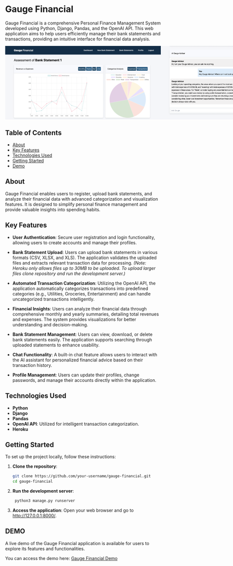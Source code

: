 # Gauge Financial

Gauge Financial is a comprehensive Personal Finance Management System developed using Python, Django, Pandas, and the OpenAI API. This web application aims to help users efficiently manage their bank statements and transactions, providing an intuitive interface for financial data analysis.

<div style="display: flex; justify-content: space-around;">
    <img src="https://github.com/sahaile/gaugefinancial/blob/master/Screen%20Shot%202024-10-14%20at%2010.40.32%20AM.png" alt="Application Screenshot 1" width="500">
    <img src="https://github.com/sahaile/gaugefinancial/blob/master/Screen%20Shot%202024-10-14%20at%2010.41.24%20AM.png" alt="Application Screenshot 2" width="500">
</div>

## Table of Contents

- [About](#about)
- [Key Features](#key-features)
- [Technologies Used](#technologies-used)
- [Getting Started](#getting-started)
- [Demo](#demo)

## About

Gauge Financial enables users to register, upload bank statements, and analyze their financial data with advanced categorization and visualization features. It is designed to simplify personal finance management and provide valuable insights into spending habits.

## Key Features

- **User Authentication**: Secure user registration and login functionality, allowing users to create accounts and manage their profiles.
  
- **Bank Statement Upload**: Users can upload bank statements in various formats (CSV, XLSX, and XLS). The application validates the uploaded files and extracts relevant transaction data for processing. *(Note: Heroku only allows files up to 30MB to be uploaded. To upload larger files clone repository and run the development server.)*

- **Automated Transaction Categorization**: Utilizing the OpenAI API, the application automatically categorizes transactions into predefined categories (e.g., Utilities, Groceries, Entertainment) and can handle uncategorized transactions intelligently.

- **Financial Insights**: Users can analyze their financial data through comprehensive monthly and yearly summaries, detailing total revenues and expenses. The system provides visualizations for better understanding and decision-making.

- **Bank Statement Management**: Users can view, download, or delete bank statements easily. The application supports searching through uploaded statements to enhance usability.

- **Chat Functionality**: A built-in chat feature allows users to interact with the AI assistant for personalized financial advice based on their transaction history.

- **Profile Management**: Users can update their profiles, change passwords, and manage their accounts directly within the application.

## Technologies Used

- **Python**
- **Django**
- **Pandas**
- **OpenAI API**: Utilized for intelligent transaction categorization.
- **Heroku**

## Getting Started

To set up the project locally, follow these instructions:

1. **Clone the repository**:
   ```bash
   git clone https://github.com/your-username/gauge-financial.git
   cd gauge-financial
2. **Run the development server**:
   ```bash
    python3 manage.py runserver
3. **Access the application**:
   Open your web browser and go to http://127.0.0.1:8000/.

## DEMO

A live demo of the Gauge Financial application is available for users to explore its features and functionalities. 

You can access the demo here: [Gauge Financial Demo](https://gaugefinancial-1cb99b97e679.herokuapp.com/)

